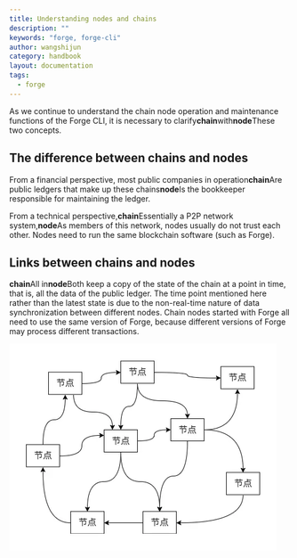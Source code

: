 ```yaml
---
title: Understanding nodes and chains
description: ""
keywords: "forge, forge-cli"
author: wangshijun
category: handbook
layout: documentation
tags:
  - forge
---
```


As we continue to understand the chain node operation and maintenance functions of the Forge CLI, it is necessary to clarify**chain**with**node**These two concepts.

## The difference between chains and nodes

From a financial perspective, most public companies in operation**chain**Are public ledgers that make up these chains**node**Is the bookkeeper responsible for maintaining the ledger.

From a technical perspective,**chain**Essentially a P2P network system,**node**As members of this network, nodes usually do not trust each other. Nodes need to run the same blockchain software (such as Forge).

## Links between chains and nodes

**chain**All in**node**Both keep a copy of the state of the chain at a point in time, that is, all the data of the public ledger. The time point mentioned here rather than the latest state is due to the non-real-time nature of data synchronization between different nodes. Chain nodes started with Forge all need to use the same version of Forge, because different versions of Forge may process different transactions.

![](./images/network.png)
